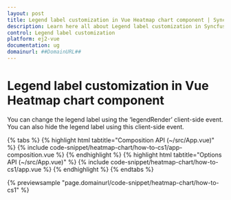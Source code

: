 ```yaml
---
layout: post
title: Legend label customization in Vue Heatmap chart component | Syncfusion
description: Learn here all about Legend label customization in Syncfusion Vue Heatmap chart component of Syncfusion Essential JS 2 and more.
control: Legend label customization 
platform: ej2-vue
documentation: ug
domainurl: ##DomainURL##
---
```


# Legend label customization in Vue Heatmap chart component

You can change the legend label using the ‘legendRender’ client-side event. You can also hide the legend label using this client-side event.

{% tabs %}
{% highlight html tabtitle="Composition API (~/src/App.vue)" %}
{% include code-snippet/heatmap-chart/how-to-cs1/app-composition.vue %}
{% endhighlight %}
{% highlight html tabtitle="Options API (~/src/App.vue)" %}
{% include code-snippet/heatmap-chart/how-to-cs1/app.vue %}
{% endhighlight %}
{% endtabs %}
        
{% previewsample "page.domainurl/code-snippet/heatmap-chart/how-to-cs1" %}